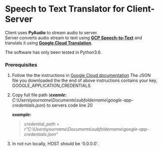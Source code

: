 # Speech to Text Translator for Client-Server
Client uses **PyAudio** to stream audio to server.  
Server converts audio stream to text using [**GCP Speech-to-Text**](https://cloud.google.com/speech-to-text) and translats it using [**Google Cloud Translation**](https://cloud.google.com/translate).

The software has only been tested in Python3.6.


### Prerequisites
1. Follow the the instructions in [Google Cloud documentation](https://cloud.google.com/docs/authentication/getting-started)
  The JSON file you downloaded the the end of above instructions contains your key, GOOGLE_APPLICATION_CREDENTIALS
2. Copy full  file path (***examle:*** *C:\Users\yourname\Documents\subfoldername\google-app-credentials.json*) to servers code line 20
 
   ***example:***
    > *credential_path = r"C:\Users\yourname\Documents\subfoldername\google-app-credentials.json"*
3. In not run locally, HOST should be '0.0.0.0'.


